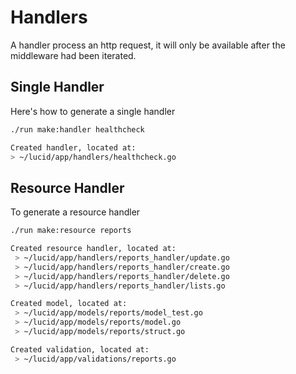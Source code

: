 # Handlers

A handler process an http request, it will only be available after the middleware had been iterated.

## Single Handler

Here's how to generate a single handler

```bash
./run make:handler healthcheck

Created handler, located at:
> ~/lucid/app/handlers/healthcheck.go
```

## Resource Handler

To generate a resource handler

```bash
./run make:resource reports

Created resource handler, located at:
 > ~/lucid/app/handlers/reports_handler/update.go
 > ~/lucid/app/handlers/reports_handler/create.go
 > ~/lucid/app/handlers/reports_handler/delete.go
 > ~/lucid/app/handlers/reports_handler/lists.go

Created model, located at:
 > ~/lucid/app/models/reports/model_test.go
 > ~/lucid/app/models/reports/model.go
 > ~/lucid/app/models/reports/struct.go

Created validation, located at:
 > ~/lucid/app/validations/reports.go

```
